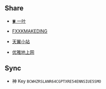 ## Share

- [🍀 一叶](https://share.dingeral.com/)

- [FXXKMAKEDING](https://node4.mkdmirror.workers.dev/)

- [天翼小站](https://yun.hei521.cn/)

- [优雅地上网](/车库/优雅地上网.md)

## Sync

- 神 Key `BCWHZRSLANR64CGPTXRE54ENNSIUE5SMO`

[轻谈浅唱]:https://service-7ckf4l6w-1251814827.gz.apigw.tencentcs.com/release/OneManager-php/OneDrive1/%E8%A5%BF%E9%83%A8%E6%95%B0%E6%8D%AE/
